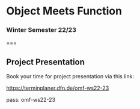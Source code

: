# Object Meets Function 
### Winter Semester 22/23
===

## Project Presentation
Book your time for project presentation via this link: 

https://terminplaner.dfn.de/omf-ws22-23

pass: omf-ws22-23

